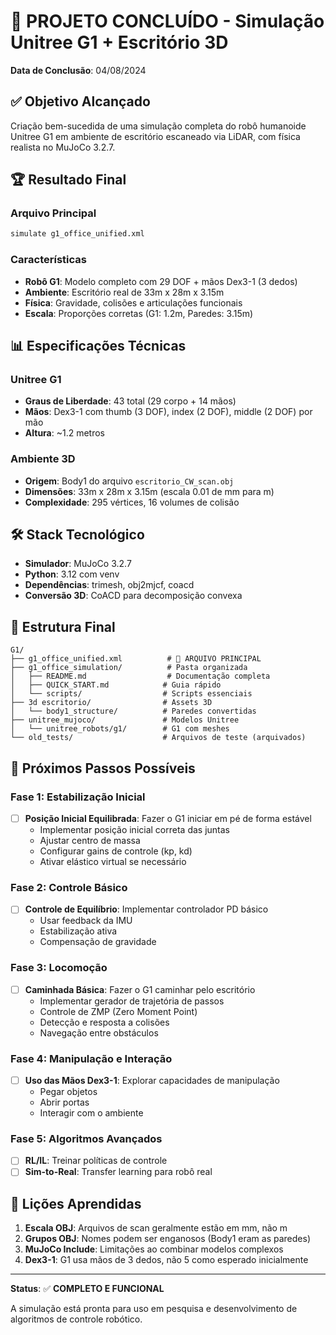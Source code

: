 # 🎉 PROJETO CONCLUÍDO - Simulação Unitree G1 + Escritório 3D

**Data de Conclusão**: 04/08/2024

## ✅ Objetivo Alcançado

Criação bem-sucedida de uma simulação completa do robô humanoide Unitree G1 em ambiente de escritório escaneado via LiDAR, com física realista no MuJoCo 3.2.7.

## 🏆 Resultado Final

### Arquivo Principal
```bash
simulate g1_office_unified.xml
```

### Características
- **Robô G1**: Modelo completo com 29 DOF + mãos Dex3-1 (3 dedos)
- **Ambiente**: Escritório real de 33m x 28m x 3.15m
- **Física**: Gravidade, colisões e articulações funcionais
- **Escala**: Proporções corretas (G1: 1.2m, Paredes: 3.15m)

## 📊 Especificações Técnicas

### Unitree G1
- **Graus de Liberdade**: 43 total (29 corpo + 14 mãos)
- **Mãos**: Dex3-1 com thumb (3 DOF), index (2 DOF), middle (2 DOF) por mão
- **Altura**: ~1.2 metros

### Ambiente 3D
- **Origem**: Body1 do arquivo `escritorio_CW_scan.obj`
- **Dimensões**: 33m x 28m x 3.15m (escala 0.01 de mm para m)
- **Complexidade**: 295 vértices, 16 volumes de colisão

## 🛠️ Stack Tecnológico

- **Simulador**: MuJoCo 3.2.7
- **Python**: 3.12 com venv
- **Dependências**: trimesh, obj2mjcf, coacd
- **Conversão 3D**: CoACD para decomposição convexa

## 📁 Estrutura Final

```
G1/
├── g1_office_unified.xml          # 🎯 ARQUIVO PRINCIPAL
├── g1_office_simulation/          # Pasta organizada
│   ├── README.md                  # Documentação completa
│   ├── QUICK_START.md            # Guia rápido
│   └── scripts/                  # Scripts essenciais
├── 3d escritorio/                # Assets 3D
│   └── body1_structure/          # Paredes convertidas
├── unitree_mujoco/               # Modelos Unitree
│   └── unitree_robots/g1/        # G1 com meshes
└── old_tests/                    # Arquivos de teste (arquivados)
```

## 🚀 Próximos Passos Possíveis

### Fase 1: Estabilização Inicial
- [ ] **Posição Inicial Equilibrada**: Fazer o G1 iniciar em pé de forma estável
  - Implementar posição inicial correta das juntas
  - Ajustar centro de massa
  - Configurar gains de controle (kp, kd)
  - Ativar elástico virtual se necessário

### Fase 2: Controle Básico
- [ ] **Controle de Equilíbrio**: Implementar controlador PD básico
  - Usar feedback da IMU
  - Estabilização ativa
  - Compensação de gravidade
  
### Fase 3: Locomoção
- [ ] **Caminhada Básica**: Fazer o G1 caminhar pelo escritório
  - Implementar gerador de trajetória de passos
  - Controle de ZMP (Zero Moment Point)
  - Detecção e resposta a colisões
  - Navegação entre obstáculos

### Fase 4: Manipulação e Interação
- [ ] **Uso das Mãos Dex3-1**: Explorar capacidades de manipulação
  - Pegar objetos
  - Abrir portas
  - Interagir com o ambiente

### Fase 5: Algoritmos Avançados
- [ ] **RL/IL**: Treinar políticas de controle
- [ ] **Sim-to-Real**: Transfer learning para robô real

## 📝 Lições Aprendidas

1. **Escala OBJ**: Arquivos de scan geralmente estão em mm, não m
2. **Grupos OBJ**: Nomes podem ser enganosos (Body1 eram as paredes)
3. **MuJoCo Include**: Limitações ao combinar modelos complexos
4. **Dex3-1**: G1 usa mãos de 3 dedos, não 5 como esperado inicialmente

---

**Status**: ✅ **COMPLETO E FUNCIONAL**

A simulação está pronta para uso em pesquisa e desenvolvimento de algoritmos de controle robótico.